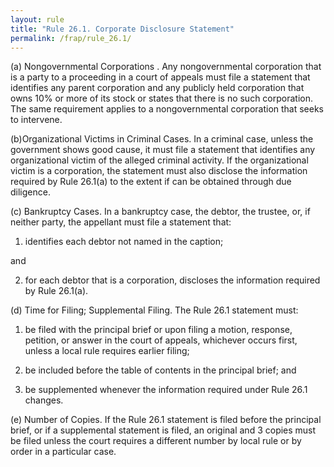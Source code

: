 ```yaml
---
layout: rule
title: "Rule 26.1. Corporate Disclosure Statement"
permalink: /frap/rule_26.1/
---
```


(a) Nongovernmental Corporations . Any nongovernmental corporation that is a party to a proceeding in a court of appeals must file a statement that identifies any parent corporation and any publicly held corporation that owns 10% or more of its stock or states that there is no such corporation. The same requirement applies to a nongovernmental corporation that seeks to intervene.


(b)Organizational Victims in Criminal Cases. In a criminal case, unless the government shows good cause, it must file a statement that identifies any organizational victim of the alleged criminal activity. If the organizational victim is a corporation, the statement must also disclose the information required by Rule 26.1(a) to the extent if can be obtained through due diligence.


(c) Bankruptcy Cases. In a bankruptcy case, the debtor, the trustee, or, if neither party, the appellant must file a statement that:


1. identifies each debtor not named in the caption;


and


2. for each debtor that is a corporation, discloses the information required by Rule 26.1(a).


(d) Time for Filing; Supplemental Filing. The Rule 26.1 statement must:


1. be filed with the principal brief or upon filing a motion, response, petition, or answer in the court of appeals, whichever occurs first, unless a local rule requires earlier filing;


2. be included before the table of contents in the principal brief; and


3. be supplemented whenever the information required under Rule 26.1 changes.


(e) Number of Copies. If the Rule 26.1 statement is filed before the principal brief, or if a supplemental statement is filed,  an original and 3 copies must be filed unless the court requires a different number by local rule or by order in a particular case.

